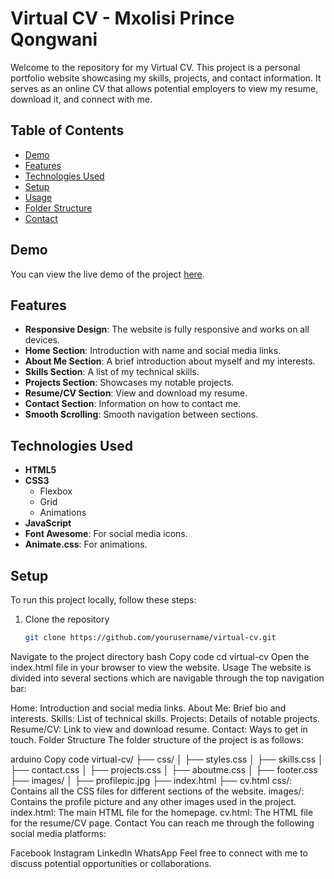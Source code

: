 # Virtual CV - Mxolisi Prince Qongwani

Welcome to the repository for my Virtual CV. This project is a personal portfolio website showcasing my skills, projects, and contact information. It serves as an online CV that allows potential employers to view my resume, download it, and connect with me.

## Table of Contents
- [Demo](#demo)
- [Features](#features)
- [Technologies Used](#technologies-used)
- [Setup](#setup)
- [Usage](#usage)
- [Folder Structure](#folder-structure)
- [Contact](#contact)

## Demo

You can view the live demo of the project [here](https://yourwebsite.com).

## Features

- **Responsive Design**: The website is fully responsive and works on all devices.
- **Home Section**: Introduction with name and social media links.
- **About Me Section**: A brief introduction about myself and my interests.
- **Skills Section**: A list of my technical skills.
- **Projects Section**: Showcases my notable projects.
- **Resume/CV Section**: View and download my resume.
- **Contact Section**: Information on how to contact me.
- **Smooth Scrolling**: Smooth navigation between sections.

## Technologies Used

- **HTML5**
- **CSS3**
  - Flexbox
  - Grid
  - Animations
- **JavaScript**
- **Font Awesome**: For social media icons.
- **Animate.css**: For animations.

## Setup

To run this project locally, follow these steps:

1. Clone the repository
   ```bash
   git clone https://github.com/yourusername/virtual-cv.git
Navigate to the project directory
bash
Copy code
cd virtual-cv
Open the index.html file in your browser to view the website.
Usage
The website is divided into several sections which are navigable through the top navigation bar:

Home: Introduction and social media links.
About Me: Brief bio and interests.
Skills: List of technical skills.
Projects: Details of notable projects.
Resume/CV: Link to view and download resume.
Contact: Ways to get in touch.
Folder Structure
The folder structure of the project is as follows:

arduino
Copy code
virtual-cv/
├── css/
│   ├── styles.css
│   ├── skills.css
│   ├── contact.css
│   ├── projects.css
│   ├── aboutme.css
│   ├── footer.css
├── images/
│   ├── profilepic.jpg
├── index.html
├── cv.html
css/: Contains all the CSS files for different sections of the website.
images/: Contains the profile picture and any other images used in the project.
index.html: The main HTML file for the homepage.
cv.html: The HTML file for the resume/CV page.
Contact
You can reach me through the following social media platforms:

Facebook
Instagram
LinkedIn
WhatsApp
Feel free to connect with me to discuss potential opportunities or collaborations.
